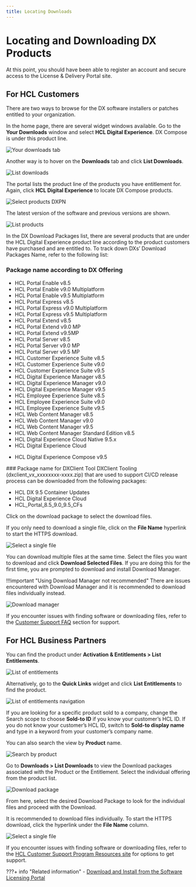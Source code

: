 ```yaml
---
title: Locating Downloads
---
```

# Locating and Downloading DX Products

At this point, you should have been able to register an account and secure access to the License & Delivery Portal site.

## For HCL Customers

There are two ways to browse for the DX software installers or patches entitled to your organization.

In the home page, there are several widget windows available. Go to the **Your Downloads** window and select **HCL Digital Experience**. DX Compose is under this product line.

<!-- Will need new screenshot with Compose product -->
![Your downloads tab](../kubernetes_deployment/images/downloadportal.png)

Another way is to hover on the **Downloads** tab and click **List Downloads**.

![List downloads](../kubernetes_deployment/images/download2.png)

The portal lists the product line of the products you have entitlement for. Again, click **HCL Digital Experience** to locate DX Compose products.

<!-- Will need new screenshot with Compose product ????-->
![Select products DXPN](../kubernetes_deployment/images/downloadslist.png)

The latest version of the software and previous versions are shown.

![List products](../kubernetes_deployment/images/download4.png)

In the DX Download Packages list, there are several products that are under the HCL Digital Experience product line according to the product customers have purchased and are entitled to. To track down DXs’ Download Packages Name, refer to the following list:

### Package name according to DX Offering
* HCL Portal Enable v8.5
* HCL Portal Enable v9.0 Multiplatform
* HCL Portal Enable v9.5 Multiplatform
* HCL Portal Express v8.5
* HCL Portal Express v9.0 Multiplatform
* HCL Portal Express v9.5 Multiplatform
* HCL Portal Extend v8.5
* HCL Portal Extend v9.0 MP
* HCL Portal Extend v9.5MP
* HCL Portal Server v8.5
* HCL Portal Server v9.0 MP
* HCL Portal Server v9.5 MP
* HCL Customer Experience Suite v8.5
* HCL Customer Experience Suite v9.0
* HCL Customer Experience Suite v9.5
* HCL Digital Experience Manager v8.5
* HCL Digital Experience Manager v9.0
* HCL Digital Experience Manager v9.5
* HCL Employee Experience Suite v8.5
* HCL Employee Experience Suite v9.0
* HCL Employee Experience Suite v9.5
* HCL Web Content Manager v8.5
* HCL Web Content Manager v9.0
* HCL Web Content Manager v9.5
* HCL Web Content Manager Standard Edition v8.5
* HCL Digital Experience Cloud Native 9.5.x
* HCL Digital Experience Cloud
<!-- Is this the correct spot for Compose??? -->
* HCL Digital Experience Compose v9.5

<!-- Not needed for Compose 224?
### Package name for DX Cumulative Fixes and Docker Releases
Fixes and Container updates are bundled up in a distinct package. To locate the latest fixes and container updates, refer to the following package names.


* HCL DX 9.5 Container Updates – for HCL Digital Experience Cloud Native 9.5.x products
* HCL Digital Experience Cloud – for HCL Digital Experience Cloud product
* HCL_Portal_8.5_9.0_9.5_CFs
-->
<!---### Package name for DX Tech Preview
We also have Tech Preview releases of HCL DX Content Composer, Digital Asset Management, and the Experience API. These can be deployed for evaluation only on the OpenShift or Amazon EKS environments, and downloaded from the below package:

* HCL DX 9.5 Tech Previews-->

### Package name for DXClient Tool
DXClient Tooling (dxclient_vx_xxxxxxxx-xxxx.zip) that are used to support CI/CD release process can be downloaded from the following packages:

* HCL DX 9.5 Container Updates
* HCL Digital Experience Cloud
* HCL_Portal_8.5_9.0_9.5_CFs

Click on the download package to select the download files.

If you only need to download a single file, click on the **File Name** hyperlink to start the HTTPS download.

![Select a single file](../kubernetes_deployment/images/containerupdates.png)

You can download multiple files at the same time. Select the files you want to download and click **Download Selected Files**. If you are doing this for the first time, you are prompted to download and install Download Manager.

!!!important "Using Download Manager not recommended"
    There are issues encountered with Download Manager and it is recommended to download files individually instead.

![Download manager](../kubernetes_deployment/images/downloadfiles.png)

If you encounter issues with finding  software or downloading files, refer to the [Customer Support FAQ](https://opensource.hcltechsw.com/digital-experience/latest/guide_me/tutorials/access-software/support-faqs/) section for support.

## For HCL Business Partners

You can find the product under **Activation & Entitlements > List Entitlements**.

![List of entitlements](../kubernetes_deployment/images/download7.png)

Alternatively, go to the **Quick Links** widget and click **List Entitlements** to find the product.

![List of entitlements navigation](../kubernetes_deployment/images/download8.png)

If you are looking for a specific product sold to a company, change the Search scope to choose **Sold-to ID** if you know your customer’s HCL ID. If you do not know your customer’s HCL ID, switch to **Sold-to display name** and type in a keyword from your customer’s company name.
<!---
![Sold-to search](images/download9.png)
-->
You can also search the view by **Product** name.

![Search by product](../kubernetes_deployment/images/download10.png)

<!--To be able to tell which Download Packages are associated with the Product or the Entitlement, click the **Download Now** button.

![Download now](images/download11.png)


The following is a sample list of Download Packages associated with the selected entitlement.

![List of downloads](images/download12.png)-->

Go to **Downloads > List Downloads** to view the Download packages associated with the Product or the Entitlement. Select the individual offering from the product list. 

![Download package](../kubernetes_deployment/images/downloadpackage.png)

From here, select the desired Download Package to look for the individual files and proceed with the Download.

It is recommended to download files individually. To start the HTTPS download, click the hyperlink under the **File Name** column.

![Select a single file](../kubernetes_deployment/images/download13.png)

<!--You can download multiple files at the same time by selecting the files you want to download and clicking **Download Selected Files**. If you are doing this for the first time, you are prompted to download and install Download Manager.

!!!important "Using Download Manager not recommended"
    There are issues encountered with Download Manager and it is recommended to download files individually instead.

![Download manager](images/download14.png)-->

If you encounter issues with finding software or downloading files, refer to the [HCL Customer Support Program Resources site](https://support.hcltechsw.com/csm) for options to get support.

<!-- Add Compose to ....GitHub/dx-mkdocs/docs/get_started/download/software_licensing_portal/index.md ???-->
???+ info "Related information"
    - [Download and Install from the Software Licensing Portal](https://opensource.hcltechsw.com/digital-experience/latest/get_started/download/software_licensing_portal)
